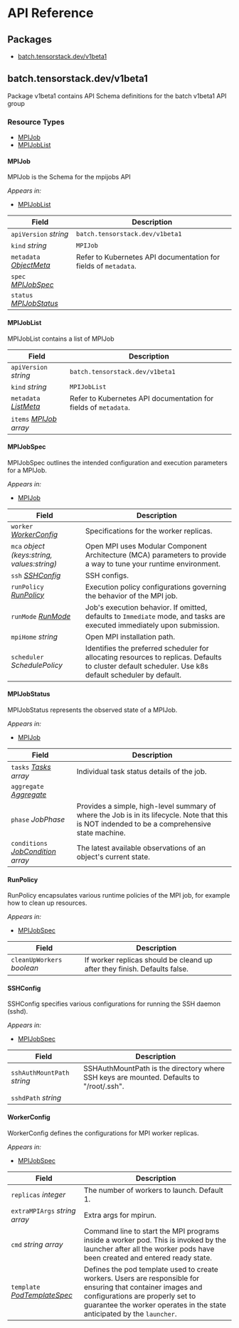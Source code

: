 # API Reference

## Packages
- [batch.tensorstack.dev/v1beta1](#batchtensorstackdevv1beta1)


## batch.tensorstack.dev/v1beta1

Package v1beta1 contains API Schema definitions for the batch v1beta1 API group

### Resource Types
- [MPIJob](#mpijob)
- [MPIJobList](#mpijoblist)



#### MPIJob



MPIJob is the Schema for the mpijobs API

_Appears in:_
- [MPIJobList](#mpijoblist)

| Field | Description |
| --- | --- |
| `apiVersion` _string_ | `batch.tensorstack.dev/v1beta1`
| `kind` _string_ | `MPIJob`
| `metadata` _[ObjectMeta](https://kubernetes.io/docs/reference/generated/kubernetes-api/v1.24/#objectmeta-v1-meta)_ | Refer to Kubernetes API documentation for fields of `metadata`. |
| `spec` _[MPIJobSpec](#mpijobspec)_ |  |
| `status` _[MPIJobStatus](#mpijobstatus)_ |  |


#### MPIJobList



MPIJobList contains a list of MPIJob



| Field | Description |
| --- | --- |
| `apiVersion` _string_ | `batch.tensorstack.dev/v1beta1`
| `kind` _string_ | `MPIJobList`
| `metadata` _[ListMeta](https://kubernetes.io/docs/reference/generated/kubernetes-api/v1.24/#listmeta-v1-meta)_ | Refer to Kubernetes API documentation for fields of `metadata`. |
| `items` _[MPIJob](#mpijob) array_ |  |


#### MPIJobSpec



MPIJobSpec outlines the intended configuration and execution parameters for a MPIJob.

_Appears in:_
- [MPIJob](#mpijob)

| Field | Description |
| --- | --- |
| `worker` _[WorkerConfig](#workerconfig)_ | Specifications for the worker replicas. |
| `mca` _object (keys:string, values:string)_ | Open MPI uses Modular Component Architecture (MCA) parameters to provide a way to tune your runtime environment. |
| `ssh` _[SSHConfig](#sshconfig)_ | SSH configs. |
| `runPolicy` _[RunPolicy](#runpolicy)_ | Execution policy configurations governing the behavior of the MPI job. |
| `runMode` _[RunMode](#runmode)_ | Job's execution behavior. If omitted, defaults to `Immediate` mode, and tasks are executed immediately upon submission. |
| `mpiHome` _string_ | Open MPI installation path. |
| `scheduler` _SchedulePolicy_ | Identifies the preferred scheduler for allocating resources to replicas. Defaults to cluster default scheduler. Use k8s default scheduler by default. |


#### MPIJobStatus



MPIJobStatus represents the observed state of a MPIJob.

_Appears in:_
- [MPIJob](#mpijob)

| Field | Description |
| --- | --- |
| `tasks` _[Tasks](#tasks) array_ | Individual task status details of the job. |
| `aggregate` _[Aggregate](#aggregate)_ |  |
| `phase` _JobPhase_ | Provides a simple, high-level summary of where the Job is in its lifecycle. Note that this is NOT indended to be a comprehensive state machine. |
| `conditions` _[JobCondition](#jobcondition) array_ | The latest available observations of an object's current state. |


#### RunPolicy



RunPolicy encapsulates various runtime policies of the MPI job, for example how to clean up resources.

_Appears in:_
- [MPIJobSpec](#mpijobspec)

| Field | Description |
| --- | --- |
| `cleanUpWorkers` _boolean_ | If worker replicas should be cleand up after they finish. Defaults false. |


#### SSHConfig



SSHConfig specifies various configurations for running the SSH daemon (sshd).

_Appears in:_
- [MPIJobSpec](#mpijobspec)

| Field | Description |
| --- | --- |
| `sshAuthMountPath` _string_ | SSHAuthMountPath is the directory where SSH keys are mounted. Defaults to "/root/.ssh". |
| `sshdPath` _string_ |  |


#### WorkerConfig



 WorkerConfig defines the configurations for MPI worker replicas.

_Appears in:_
- [MPIJobSpec](#mpijobspec)

| Field | Description |
| --- | --- |
| `replicas` _integer_ | The number of workers to launch. Default 1. |
| `extraMPIArgs` _string array_ | Extra args for mpirun. |
| `cmd` _string array_ | Command line to start the MPI programs inside a worker pod. This is invoked by the launcher after all the worker pods have been created and entered ready state. |
| `template` _[PodTemplateSpec](https://kubernetes.io/docs/reference/generated/kubernetes-api/v1.24/#podtemplatespec-v1-core)_ | Defines the pod template used to create workers. Users are responsible for ensuring that container images and configurations are properly set to guarantee the worker operates in the state anticipated by the `launcher`. |


